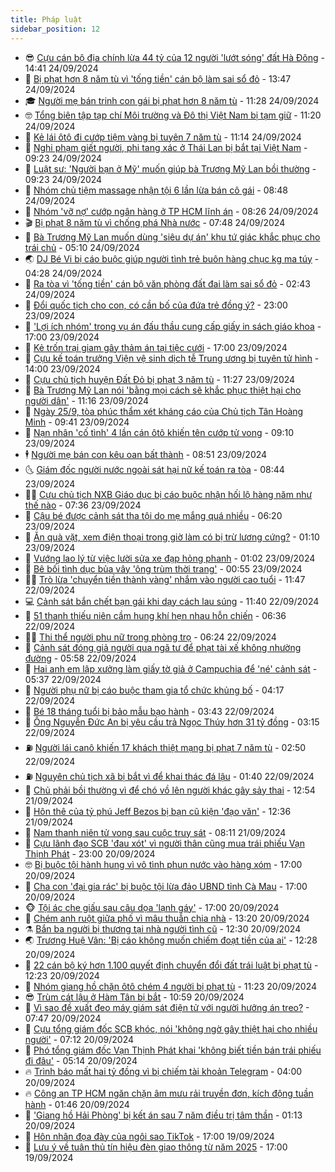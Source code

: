 ```yaml
---
title: Pháp luật
sidebar_position: 12
---
```


<!-- vnexpress-phap-luat:START -->
- 😎 [Cựu cán bộ địa chính lừa 44 tỷ của 12 người &#39;lướt sóng&#39; đất Hà Đông](https://vnexpress.net/cuu-can-bo-dia-chinh-lua-44-ty-cua-12-nguoi-luot-song-dat-ha-dong-4796641.html) - 14:41 24/09/2024
- 🥰 [Bị phạt hơn 8 năm tù vì &#39;tống tiền&#39; cán bộ làm sai sổ đỏ](https://vnexpress.net/bi-phat-hon-8-nam-tu-vi-tong-tien-can-bo-lam-sai-so-do-4796628.html) - 13:47 24/09/2024
- 🎓 [Người mẹ bán trinh con gái bị phạt hơn 8 năm tù](https://vnexpress.net/nguoi-me-ban-trinh-con-gai-bi-phat-hon-8-nam-tu-4796617.html) - 11:28 24/09/2024
- 🤓 [Tổng biên tập tạp chí Môi trường và Đô thị Việt Nam bị tạm giữ](https://vnexpress.net/tong-bien-tap-tap-chi-moi-truong-va-do-thi-viet-nam-bi-tam-giu-4796618.html) - 11:20 24/09/2024
- 🎊 [Kẻ lái ôtô đi cướp tiệm vàng bị tuyên 7 năm tù](https://vnexpress.net/ke-lai-oto-di-cuop-tiem-vang-bi-tuyen-7-nam-tu-4796581.html) - 11:14 24/09/2024
- 🙉 [Nghi phạm giết người, phi tang xác ở Thái Lan bị bắt tại Việt Nam](https://vnexpress.net/nghi-pham-giet-nguoi-phi-tang-xac-o-thai-lan-bi-bat-tai-viet-nam-4796509.html) - 09:23 24/09/2024
- 🤡 [Luật sư: &#39;Người bạn ở Mỹ&#39; muốn giúp bà Trương Mỹ Lan bồi thường](https://vnexpress.net/luat-su-nguoi-ban-o-my-muon-giup-ba-truong-my-lan-boi-thuong-4796554.html) - 09:23 24/09/2024
- 🗽 [Nhóm chủ tiệm massage nhận tội 6 lần lừa bán cô gái](https://vnexpress.net/nhom-chu-tiem-massage-nhan-toi-6-lan-lua-ban-co-gai-4796443.html) - 08:48 24/09/2024
- 🌋 [Nhóm &#39;vỡ nợ&#39; cướp ngân hàng ở TP HCM lĩnh án](https://vnexpress.net/nhom-vo-no-cuop-ngan-hang-o-tp-hcm-linh-an-4796496.html) - 08:26 24/09/2024
- 🎬 [Bị phạt 8 năm tù vì chống phá Nhà nước](https://vnexpress.net/bi-phat-tu-vi-chong-pha-nha-nuoc-4796486.html) - 07:48 24/09/2024
- 💯 [Bà Trương Mỹ Lan muốn dùng &#39;siêu dự án&#39; khu tứ giác khắc phục cho trái chủ](https://vnexpress.net/ba-truong-my-lan-muon-dung-sieu-du-an-khu-tu-giac-khac-phuc-cho-trai-chu-4796395.html) - 05:10 24/09/2024
- 🌏 [DJ Bé Vi bị cáo buộc giúp người tình trẻ buôn hàng chục kg ma túy](https://vnexpress.net/dj-be-vi-bi-cao-buoc-giup-nguoi-tinh-tre-buon-hang-chuc-kg-ma-tuy-4796347.html) - 04:28 24/09/2024
- 🌊 [Ra tòa vì &#39;tống tiền&#39; cán bộ văn phòng đất đai làm sai sổ đỏ](https://vnexpress.net/ra-toa-vi-tong-tien-can-bo-van-phong-dat-dai-lam-sai-so-do-4796290.html) - 02:43 24/09/2024
- 💂 [Đổi quốc tịch cho con, có cần bố của đứa trẻ đồng ý?](https://vnexpress.net/doi-quoc-tich-cho-con-co-can-bo-cua-dua-tre-dong-y-4794823.html) - 23:00 23/09/2024
- 🎡 [&#39;Lợi ích nhóm&#39; trong vụ án đấu thầu cung cấp giấy in sách giáo khoa](https://vnexpress.net/loi-ich-nhom-trong-vu-an-dau-thau-cung-cap-giay-in-sach-giao-khoa-4796197.html) - 17:00 23/09/2024
- 🫶 [Kẻ trốn trại giam gây thảm án tại tiệc cưới](https://vnexpress.net/ke-tron-tu-gay-tham-an-sau-tiec-cuoi-4796149.html) - 17:00 23/09/2024
- 🐲 [Cựu kế toán trưởng Viện vệ sinh dịch tễ Trung ương bị tuyên tử hình](https://vnexpress.net/cuu-ke-toan-truong-vien-ve-sinh-dich-te-trung-uong-bi-tuyen-tu-hinh-4796162.html) - 14:00 23/09/2024
- 🚀 [Cựu chủ tịch huyện Đất Đỏ bị phạt 3 năm tù](https://vnexpress.net/nguyen-chu-tich-ubnd-huyen-dat-do-bi-phat-3-nam-tu-4796155.html) - 11:27 23/09/2024
- 🎊 [Bà Trương Mỹ Lan nói &#39;bằng mọi cách sẽ khắc phục thiệt hại cho người dân&#39;](https://vnexpress.net/ba-truong-my-lan-noi-bang-moi-cach-se-khac-phuc-thiet-hai-cho-nguoi-dan-4796145.html) - 11:16 23/09/2024
- 🤗 [Ngày 25/9, tòa phúc thẩm xét kháng cáo của Chủ tịch Tân Hoàng Minh](https://vnexpress.net/ngay-25-9-toa-phuc-tham-xet-khang-cao-cua-chu-tich-tan-hoang-minh-4796111.html) - 09:41 23/09/2024
- 🗽 [Nạn nhân &#39;cố tình&#39; 4 lần cán ôtô khiến tên cướp tử vong](https://vnexpress.net/nan-nhan-co-tinh-4-lan-can-oto-khien-ten-cuop-tu-vong-4796051.html) - 09:10 23/09/2024
- 🕴 [Người mẹ bán con kêu oan bất thành](https://vnexpress.net/nguoi-me-ban-con-keu-oan-bat-thanh-4796066.html) - 08:51 23/09/2024
- 🌜 [Giám đốc người nước ngoài sát hại nữ kế toán ra tòa](https://vnexpress.net/giam-doc-nguoi-nuoc-ngoai-sat-hai-nu-ke-toan-ra-toa-4796086.html) - 08:44 23/09/2024
- 🧑‍🏫 [Cựu chủ tịch NXB Giáo dục bị cáo buộc nhận hối lộ hàng năm như thế nào](https://vnexpress.net/cuu-chu-tich-nxb-giao-duc-bi-cao-buoc-nhan-hoi-lo-the-nao-4796030.html) - 07:36 23/09/2024
- 🦩 [Cậu bé được cảnh sát tha tội do mẹ mắng quá nhiều](https://vnexpress.net/cau-be-duoc-canh-sat-thuong-tinh-tha-toi-do-me-mang-qua-nhieu-4796015.html) - 06:20 23/09/2024
- 💼 [Ăn quà vặt, xem điện thoại trong giờ làm có bị trừ lương cứng?](https://vnexpress.net/an-qua-vat-xem-dien-thoai-trong-gio-lam-co-bi-tru-luong-cung-4795725.html) - 01:10 23/09/2024
- 💫 [Vướng lao lý từ việc lười sửa xe đạp hỏng phanh](https://vnexpress.net/vuong-lao-ly-tu-viec-luoi-sua-xe-dap-hong-phanh-4795743.html) - 01:02 23/09/2024
- 🦅 [Bê bối tình dục bủa vây &#39;ông trùm thời trang&#39;](https://vnexpress.net/be-boi-tinh-duc-bua-vay-ong-trum-thoi-trang-4795766.html) - 00:55 23/09/2024
- 🧑‍💻 [Trò lừa &#39;chuyển tiền thành vàng&#39; nhắm vào người cao tuổi](https://vnexpress.net/tro-lua-dao-chuyen-tien-thanh-vang-nham-vao-nguoi-cao-tuoi-4795719.html) - 11:47 22/09/2024
- 💻 [Cảnh sát bắn chết bạn gái khi dạy cách lau súng](https://vnexpress.net/canh-sat-ban-chet-ban-gai-khi-day-cach-lau-sung-4795706.html) - 11:40 22/09/2024
- 🤠 [51 thanh thiếu niên cầm hung khí hẹn nhau hỗn chiến](https://vnexpress.net/51-thanh-thieu-nien-cam-hung-khi-gay-hon-chien-4795670.html) - 06:36 22/09/2024
- 🧑‍🏫 [Thi thể người phụ nữ trong phòng trọ](https://vnexpress.net/thi-the-nguoi-phu-nu-trong-phong-tro-4795658.html) - 06:24 22/09/2024
- 🌈 [Cảnh sát đóng giả người qua ngã tư để phạt tài xế không nhường đường](https://vnexpress.net/canh-sat-dong-gia-nguoi-qua-nga-tu-de-phat-tai-xe-khong-nhuong-duong-4795636.html) - 05:58 22/09/2024
- 🌮 [Hai anh em lập xưởng làm giấy tờ giả ở Campuchia để &#39;né&#39; cảnh sát](https://vnexpress.net/hai-anh-em-lap-xuong-lam-giay-to-gia-o-campuchia-de-ne-canh-sat-4795642.html) - 05:37 22/09/2024
- 🐲 [Người phụ nữ bị cáo buộc tham gia tổ chức khủng bố](https://vnexpress.net/nguoi-phu-nu-bi-cao-buoc-tham-gia-to-chuc-khung-bo-4795620.html) - 04:17 22/09/2024
- 🧰 [Bé 18 tháng tuổi bị bảo mẫu bạo hành](https://vnexpress.net/be-18-thang-tuoi-bi-bao-mau-bao-hanh-4794230.html) - 03:43 22/09/2024
- 💄 [Ông Nguyễn Đức An bị yêu cầu trả Ngọc Thúy hơn 31 tỷ đồng](https://vnexpress.net/ong-nguyen-duc-an-bi-yeu-cau-tra-ngoc-thuy-hon-31-ty-dong-4795612.html) - 03:15 22/09/2024
- ⛽️ [Người lái canô khiến 17 khách thiệt mạng bị phạt 7 năm tù](https://vnexpress.net/nguoi-lai-ca-no-khien-17-khach-thiet-mang-o-cu-lao-cham-bi-xet-xu-4795589.html) - 02:50 22/09/2024
- ⛽️ [Nguyên chủ tịch xã bị bắt vì để khai thác đá lậu](https://vnexpress.net/nguyen-chu-tich-xa-bi-bat-vi-de-khai-thac-da-lau-4795551.html) - 01:40 22/09/2024
- 💂 [Chủ phải bồi thường vì để chó vồ lên người khác gây sảy thai](https://vnexpress.net/chu-phai-boi-thuong-vi-de-cho-vo-len-nguoi-khac-gay-say-thai-4795441.html) - 12:54 21/09/2024
- 🤔 [Hôn thê của tỷ phú Jeff Bezos bị bạn cũ kiện &#39;đạo văn&#39;](https://vnexpress.net/hon-the-cua-ty-phu-jeff-bezos-bi-ban-cu-kien-dao-van-4795425.html) - 12:36 21/09/2024
- 🧐 [Nam thanh niên tử vong sau cuộc truy sát](https://vnexpress.net/nam-thanh-nien-tu-vong-sau-cuoc-truy-sat-4795450.html) - 08:11 21/09/2024
- 🎃 [Cựu lãnh đạo SCB &#39;đau xót&#39; vì người thân cũng mua trái phiếu Vạn Thịnh Phát](https://vnexpress.net/cuu-lanh-dao-scb-dau-xot-vi-nguoi-than-cung-mua-trai-phieu-van-thinh-phat-4795206.html) - 23:00 20/09/2024
- 🤓 [Bị buộc tội hành hung vì vô tình phun nước vào hàng xóm](https://vnexpress.net/bi-buoc-toi-hanh-hung-vi-vo-tinh-phun-nuoc-vao-hang-xom-4795235.html) - 17:00 20/09/2024
- 💃 [Cha con &#39;đại gia rác&#39; bị buộc tội lừa đảo UBND tỉnh Cà Mau](https://vnexpress.net/cha-con-dai-gia-rac-bi-buoc-toi-lua-dao-ubnd-tinh-ca-mau-4795231.html) - 17:00 20/09/2024
- 🐵 [Tội ác che giấu sau câu dọa &#39;lạnh gáy&#39;](https://vnexpress.net/toi-ac-che-giau-sau-cau-doa-lanh-gay-4795213.html) - 17:00 20/09/2024
- 🤖 [Chém anh ruột giữa phố vì mâu thuẫn chia nhà](https://vnexpress.net/chem-anh-ruot-giua-pho-vi-mau-thuan-chia-nha-4795250.html) - 13:20 20/09/2024
- ⚗️ [Bắn ba người bị thương tại nhà người tình cũ](https://vnexpress.net/ban-ba-nguoi-bi-thuong-tai-nha-nguoi-tinh-cu-4795256.html) - 12:30 20/09/2024
- 🌏 [Trương Huệ Vân: &#39;Bị cáo không muốn chiếm đoạt tiền của ai&#39;](https://vnexpress.net/truong-hue-van-bi-cao-khong-muon-chiem-doat-tien-cua-ai-4795239.html) - 12:28 20/09/2024
- 🦆 [22 cán bộ ký hơn 1.100 quyết định chuyển đổi đất trái luật bị phạt tù](https://vnexpress.net/22-can-bo-ky-hon-1-100-quyet-dinh-chuyen-doi-dat-trai-luat-bi-phat-tu-4795247.html) - 12:23 20/09/2024
- 🐎 [Nhóm giang hồ chặn ôtô chém 4 người bị phạt tù](https://vnexpress.net/nhom-giang-ho-chan-oto-chem-4-nguoi-bi-phat-tu-4795189.html) - 11:23 20/09/2024
- 😎 [Trùm cát lậu ở Hàm Tân bị bắt](https://vnexpress.net/trum-cat-lau-o-ham-tan-bi-bat-4795217.html) - 10:59 20/09/2024
- 💪 [Vì sao đề xuất đeo máy giám sát điện tử với người hưởng án treo?](https://vnexpress.net/vi-sao-de-xuat-deo-may-giam-sat-dien-tu-voi-nguoi-huong-an-treo-4795041.html) - 07:47 20/09/2024
- 🤡 [Cựu tổng giám đốc SCB khóc, nói &#39;không ngờ gây thiệt hại cho nhiều người&#39;](https://vnexpress.net/cuu-tong-giam-doc-scb-khoc-noi-khong-ngo-gay-thiet-hai-cho-nhieu-nguoi-4795044.html) - 07:12 20/09/2024
- 🌁 [Phó tổng giám đốc Vạn Thịnh Phát khai &#39;không biết tiền bán trái phiếu đi đâu&#39;](https://vnexpress.net/pho-tong-giam-doc-van-thinh-phat-khai-khong-biet-tien-ban-trai-phieu-di-dau-4795038.html) - 05:14 20/09/2024
- 🔥 [Trình báo mất hai tỷ đồng vì bị chiếm tài khoản Telegram](https://vnexpress.net/trinh-bao-mat-hai-ty-dong-vi-bi-chiem-tai-khoan-telegram-4794840.html) - 04:00 20/09/2024
- 🔥 [Công an TP HCM ngăn chặn âm mưu rải truyền đơn, kích động tuần hành](https://vnexpress.net/cong-an-tp-hcm-ngan-chan-am-muu-rai-truyen-don-kich-dong-tuan-hanh-4794886.html) - 01:46 20/09/2024
- 👺 [&#39;Giang hồ Hải Phòng&#39; bị kết án sau 7 năm điều trị tâm thần](https://vnexpress.net/giang-ho-hai-phong-bi-ket-an-sau-7-nam-dieu-tri-tam-than-4794837.html) - 01:13 20/09/2024
- 🎊 [Hôn nhân đọa đày của ngôi sao TikTok](https://vnexpress.net/hon-nhan-doa-day-cua-ngoi-sao-tiktok-4794771.html) - 17:00 19/09/2024
- 🎊 [Lưu ý về tuân thủ tín hiệu đèn giao thông từ năm 2025](https://vnexpress.net/luu-y-ve-tuan-thu-tin-hieu-den-giao-thong-tu-nam-2025-4793887.html) - 17:00 19/09/2024<!-- vnexpress-phap-luat:END -->
